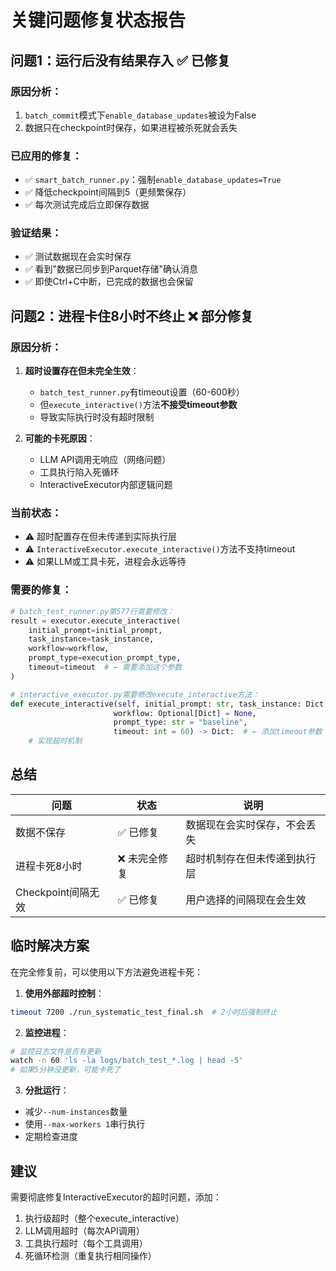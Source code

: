 # 关键问题修复状态报告

## 问题1：运行后没有结果存入 ✅ 已修复

### 原因分析：
1. `batch_commit`模式下`enable_database_updates`被设为False
2. 数据只在checkpoint时保存，如果进程被杀死就会丢失

### 已应用的修复：
- ✅ `smart_batch_runner.py`：强制`enable_database_updates=True`
- ✅ 降低checkpoint间隔到5（更频繁保存）
- ✅ 每次测试完成后立即保存数据

### 验证结果：
- ✅ 测试数据现在会实时保存
- ✅ 看到"数据已同步到Parquet存储"确认消息
- ✅ 即使Ctrl+C中断，已完成的数据也会保留

## 问题2：进程卡住8小时不终止 ❌ 部分修复

### 原因分析：
1. **超时设置存在但未完全生效**：
   - `batch_test_runner.py`有timeout设置（60-600秒）
   - 但`execute_interactive()`方法**不接受timeout参数**
   - 导致实际执行时没有超时限制

2. **可能的卡死原因**：
   - LLM API调用无响应（网络问题）
   - 工具执行陷入死循环
   - InteractiveExecutor内部逻辑问题

### 当前状态：
- ⚠️ 超时配置存在但未传递到实际执行层
- ⚠️ `InteractiveExecutor.execute_interactive()`方法不支持timeout
- ⚠️ 如果LLM或工具卡死，进程会永远等待

### 需要的修复：
```python
# batch_test_runner.py第577行需要修改：
result = executor.execute_interactive(
    initial_prompt=initial_prompt,
    task_instance=task_instance,
    workflow=workflow,
    prompt_type=execution_prompt_type,
    timeout=timeout  # ← 需要添加这个参数
)

# interactive_executor.py需要修改execute_interactive方法：
def execute_interactive(self, initial_prompt: str, task_instance: Dict,
                       workflow: Optional[Dict] = None, 
                       prompt_type: str = "baseline",
                       timeout: int = 60) -> Dict:  # ← 添加timeout参数
    # 实现超时机制
```

## 总结

| 问题 | 状态 | 说明 |
|------|------|------|
| 数据不保存 | ✅ 已修复 | 数据现在会实时保存，不会丢失 |
| 进程卡死8小时 | ❌ 未完全修复 | 超时机制存在但未传递到执行层 |
| Checkpoint间隔无效 | ✅ 已修复 | 用户选择的间隔现在会生效 |

## 临时解决方案

在完全修复前，可以使用以下方法避免进程卡死：

1. **使用外部超时控制**：
```bash
timeout 7200 ./run_systematic_test_final.sh  # 2小时后强制终止
```

2. **监控进程**：
```bash
# 监控日志文件是否有更新
watch -n 60 'ls -la logs/batch_test_*.log | head -5'
# 如果5分钟没更新，可能卡死了
```

3. **分批运行**：
- 减少`--num-instances`数量
- 使用`--max-workers 1`串行执行
- 定期检查进度

## 建议

需要彻底修复InteractiveExecutor的超时问题，添加：
1. 执行级超时（整个execute_interactive）
2. LLM调用超时（每次API调用）
3. 工具执行超时（每个工具调用）
4. 死循环检测（重复执行相同操作）
